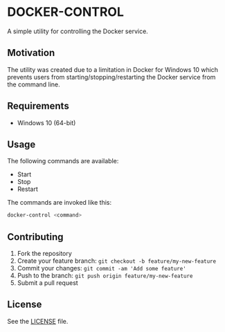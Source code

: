 # DOCKER-CONTROL

A simple utility for controlling the Docker service.

## Motivation

The utility was created due to a limitation in Docker for Windows 10 which prevents 
users from starting/stopping/restarting the Docker service from the command line.

## Requirements

* Windows 10 (64-bit)

## Usage

The following commands are available:

* Start
* Stop
* Restart

The commands are invoked like this:

```bash
docker-control <command>
```

## Contributing

1. Fork the repository
2. Create your feature branch: `git checkout -b feature/my-new-feature`
3. Commit your changes: `git commit -am 'Add some feature'`
4. Push to the branch: `git push origin feature/my-new-feature`
5. Submit a pull request

## License

See the [LICENSE](LICENSE) file.

